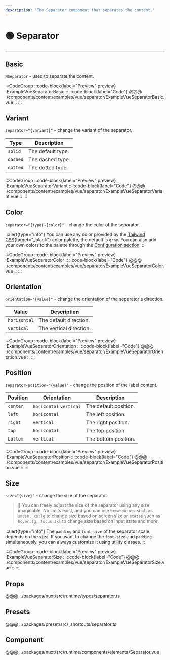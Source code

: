 ```yaml
---
description: 'The Separator component that separates the content.'
---
```


# 🟢 Separator

---

## Basic

`NSeparator` - used to separate the content.

:::CodeGroup
::code-block{label="Preview" preview}
  :ExampleVueSeparatorBasic
::
::code-block{label="Code"}
@@@ ./components/content/examples/vue/separator/ExampleVueSeparatorBasic.vue
::
:::

## Variant

`separator="{variant}"` - change the variant of the separator.

| Type     | Description       |
| -------- | ----------------- |
| `solid`  | The default type. |
| `dashed` | The dashed type.  |
| `dotted` | The dotted type.  |

:::CodeGroup
::code-block{label="Preview" preview}
  :ExampleVueSeparatorVariant
::
::code-block{label="Code"}
@@@ ./components/content/examples/vue/separator/ExampleVueSeparatorVariant.vue
::
:::

## Color

`separator="{type}-{color}"` - change the color of the separator.

::alert{type="info"}
You can use any color provided by the [Tailwind CSS](https://tailwindcss.com/docs/customizing-colors){target="_blank"} color palette, the default is `gray`. You can also add your own colors to the palette through the [Configuration section](/getting-started/configuration).
::    

:::CodeGroup
::code-block{label="Preview" preview}
  :ExampleVueSeparatorColor
::
::code-block{label="Code"}
@@@ ./components/content/examples/vue/separator/ExampleVueSeparatorColor.vue
::
:::

## Orientation

`orientation="{value}"` - change the orientation of the separator's direction.

| Value      | Description             |
| ------------ | ----------------------- |
| `horizontal` | The default direction.  |
| `vertical`   | The vertical direction. |

:::CodeGroup
::code-block{label="Preview" preview}
  :ExampleVueSeparatorOrientation
::
::code-block{label="Code"}
@@@ ./components/content/examples/vue/separator/ExampleVueSeparatorOrientation.vue
::
:::

## Position

`separator-position="{value}"` - change the position of the label content.

| Position | Orientation             | Description           |
| -------- | ----------------------- | --------------------- |
| `center` | `horizontal` `vertical` | The default position. |
| `left`   | `horizontal`            | The left position.    |
| `right`  | `vertical`              | The right position.   |
| `top`    | `horizontal`            | The top position.  |
| `bottom` | `vertical`              | The bottom position.  |


:::CodeGroup
::code-block{label="Preview" preview}
  :ExampleVueSeparatorPosition
::
::code-block{label="Code"}
@@@ ./components/content/examples/vue/separator/ExampleVueSeparatorPosition.vue
::
:::

## Size

`size="{size}"` - change the size of the separator.

> 🚀 You can freely adjust the size of the separator using any size imaginable. No limits exist, and you can use `breakpoints` such as `sm:sm, xs:lg` to change size based on screen size or `states` such as `hover:lg, focus:3xl` to change size based on input state and more.

::alert{type="info"}
The `padding` and `font-size` of the separator scale depends on the `size`. If you want to change the `font-size` and `padding` simultaneously, you can always customize it using utility classes.
::

:::CodeGroup
::code-block{label="Preview" preview}
  :ExampleVueSeparatorSize
::
::code-block{label="Code"}
@@@ ./components/content/examples/vue/separator/ExampleVueSeparatorSize.vue
::
:::


## Props
@@@ ../packages/nuxt/src/runtime/types/separator.ts

## Presets
@@@ ../packages/preset/src/_shortcuts/separator.ts

## Component
@@@ ../packages/nuxt/src/runtime/components/elements/Separator.vue





